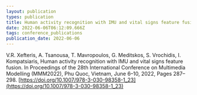 ```yaml
---
layout: publication
types: publication
title: Human activity recognition with IMU and vital signs feature fusion
date: 2022-06-06T06:12:09.666Z
tags: conference_publications
publication_date: 2022-06-06
---
```

<!--StartFragment-->

V.R. Xefteris, A. Tsanousa, T. Mavropoulos, G. Meditskos, S. Vrochidis, I. Kompatsiaris, Human activity recognition with IMU and vital signs feature fusion. In Proceedings of the 28th International Conference on Multimedia Modelling (MMM2022), Phu Quoc, Vietnam, June 6–10, 2022, Pages 287–298. [https://doi.org/10.1007/978-3-030-98358-1_23](https://doi.org/10.1007/978-3-030-98358-1_23)

<!--EndFragment-->